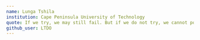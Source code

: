 ```yaml
---
name: Lunga Tshila
institution: Cape Peninsula University of Technology
quote: If we try, we may still fail. But if we do not try, we cannot possibly succeed.
github_user: LTDO
---
```

